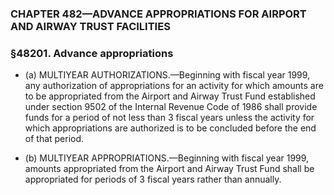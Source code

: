 ### **CHAPTER 482—ADVANCE APPROPRIATIONS FOR AIRPORT AND AIRWAY TRUST FACILITIES**

### §48201. Advance appropriations
* (a) MULTIYEAR AUTHORIZATIONS.—Beginning with fiscal year 1999, any authorization of appropriations for an activity for which amounts are to be appropriated from the Airport and Airway Trust Fund established under section 9502 of the Internal Revenue Code of 1986 shall provide funds for a period of not less than 3 fiscal years unless the activity for which appropriations are authorized is to be concluded before the end of that period.

* (b) MULTIYEAR APPROPRIATIONS.—Beginning with fiscal year 1999, amounts appropriated from the Airport and Airway Trust Fund shall be appropriated for periods of 3 fiscal years rather than annually.